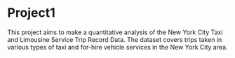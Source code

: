 # Project1
This project aims to make a quantitative analysis of the New York City Taxi and Limousine Service Trip Record Data. The dataset covers trips taken in various types of taxi and for-hire vehicle services in the New York City area. 
